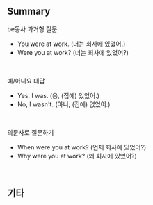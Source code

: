 ## Summary

be동사 과거형 질문
- You were at work. (너는 회사에 있었어.)
- Were you at work? (너는 회사에 있었어?)

<br>

예/아니요 대답
- Yes, I was. (응, (집에) 있었어.)
- No, I wasn't. (아니, (집에) 없었어.)

<br>

의문사로 질문하기
- When were you at work? (언제 회사에 있었어?)
- Why were you at work? (왜 회사에 있었어?)

<br>

## 기타

